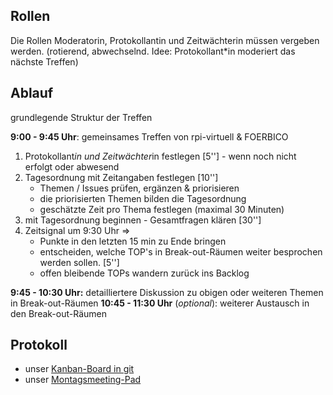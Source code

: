 ## Rollen

Die Rollen Moderatorin, Protokollantin und Zeitwächterin müssen vergeben werden.
(rotierend, abwechselnd. Idee: Protokollant*in moderiert das nächste Treffen)

## Ablauf

grundlegende Struktur der Treffen

**9:00 - 9:45 Uhr**: gemeinsames Treffen von rpi-virtuell & FOERBICO

1. Protokollant*in und Zeitwächter*in festlegen [5''] - wenn noch nicht erfolgt oder abwesend
2. Tagesordnung mit Zeitangaben festlegen [10'']
    - Themen / Issues prüfen, ergänzen & priorisieren
    - die priorisierten Themen bilden die Tagesordnung
   - geschätzte Zeit pro Thema festlegen (maximal 30 Minuten)
3. mit Tagesordnung beginnen - Gesamtfragen klären [30'']
4. Zeitsignal um 9:30 Uhr =>
     - Punkte in den letzten 15 min zu Ende bringen
    - entscheiden, welche TOP's in Break-out-Räumen weiter besprochen werden sollen. [5'']
    - offen bleibende TOPs wandern zurück ins Backlog

**9:45 - 10:30 Uhr:** detailliertere Diskussion zu obigen oder weiteren Themen in Break-out-Räumen
**10:45 - 11:30 Uhr** (_optional_): weiterer Austausch in den Break-out-Räumen

## Protokoll
- unser [Kanban-Board in git](https://git.rpi-virtuell.de/Comenius-Institut/FOERBICO_und_rpi-virtuell/projects/52)
- unser [Montagsmeeting-Pad](https://pad.rpi-virtuell.de/p/Montagsmeeting)